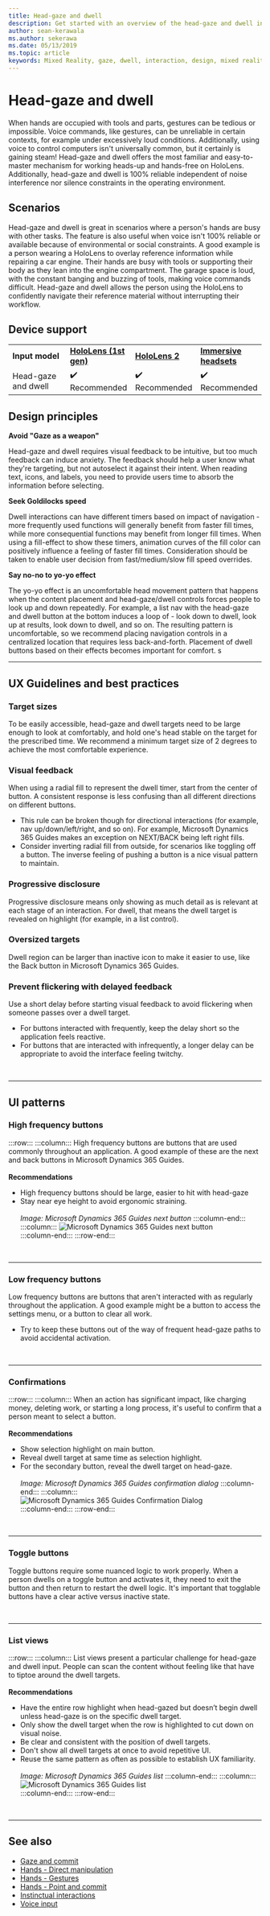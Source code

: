 ```yaml
---
title: Head-gaze and dwell
description: Get started with an overview of the head-gaze and dwell input model, including common scenarios and design principles.
author: sean-kerawala
ms.author: sekerawa
ms.date: 05/13/2019
ms.topic: article
keywords: Mixed Reality, gaze, dwell, interaction, design, mixed reality headset, windows mixed reality headset, virtual reality headset, HoloLens, MRTK, Mixed Reality Toolkit, ux, guidelines, list view
---
```


# Head-gaze and dwell

When hands are occupied with tools and parts, gestures can be tedious or impossible. Voice commands, like gestures, can be unreliable in certain contexts, for example under excessively loud conditions. Additionally, using voice to control computers isn't universally common, but it certainly is gaining steam! Head-gaze and dwell offers the most familiar and easy-to-master mechanism for working heads-up and hands-free on HoloLens. Additionally, head-gaze and dwell is 100% reliable independent of noise interference nor silence constraints in the operating environment.

## Scenarios

Head-gaze and dwell is great in scenarios where a person's hands are busy with other tasks. The feature is also useful when voice isn't 100% reliable or available because of environmental or social constraints. A good example is a person wearing a HoloLens to overlay reference information while repairing a car engine. Their hands are busy with tools or supporting their body as they lean into the engine compartment. The garage space is loud, with the constant banging and buzzing of tools, making voice commands difficult. Head-gaze and dwell allows the person using the HoloLens to confidently navigate their reference material without interrupting their workflow. 

## Device support

<table>
    <colgroup>
    <col width="25%" />
    <col width="25%" />
    <col width="25%" />
    <col width="25%" />
    </colgroup>
    <tr>
        <td><strong>Input model</strong></td>
        <td><a href="/hololens/hololens1-hardware"><strong>HoloLens (1st gen)</strong></a></td>
        <td><a href="/hololens/hololens2-hardware"><strong>HoloLens 2</strong></td>
        <td><a href="/windows/mixed-reality/enthusiast-guide/immersive-headset-hardware-details"><strong>Immersive headsets</strong></a></td>
    </tr>
     <tr>
        <td>Head-gaze and dwell</td>
        <td>✔️ Recommended</td>
        <td>✔️ Recommended</td>
        <td>✔️ Recommended</td>
    </tr>
</table>


## Design principles

**Avoid "Gaze as a weapon"**

Head-gaze and dwell requires visual feedback to be intuitive, but too much feedback can induce anxiety. The feedback should help a user know what they're targeting, but not autoselect it against their intent. When reading text, icons, and labels, you need to provide users time to absorb the information before selecting.
	
**Seek Goldilocks speed**
	
Dwell interactions can have different timers based on impact of navigation - more frequently used functions will generally benefit from faster fill times, while more consequential functions may benefit from longer fill times. When using a fill-effect to show these timers, animation curves of the fill color can positively influence a feeling of faster fill times. Consideration should be taken to enable user decision from fast/medium/slow fill speed overrides.
	
**Say no-no to yo-yo effect**

The yo-yo effect is an uncomfortable head movement pattern that happens when the content placement and head-gaze/dwell controls forces people to look up and down repeatedly. For example, a list nav with the head-gaze and dwell button at the bottom induces a loop of - look down to dwell, look up at results, look down to dwell, and so on. The resulting pattern is uncomfortable, so we recommend placing navigation controls in a centralized location that requires less back-and-forth. Placement of dwell buttons based on their effects becomes important for comfort.
s
<br>

---

## UX Guidelines and best practices

### Target sizes

To be easily accessible, head-gaze and dwell targets need to be large enough to look at comfortably, and hold one's head stable on the target for the prescribed time. We recommend a minimum target size of 2 degrees to achieve the most comfortable experience. 

### Visual feedback

When using a radial fill to represent the dwell timer, start from the center of button. A consistent response is less confusing than all different directions on different buttons. 

  * This rule can be broken though for directional interactions (for example, nav up/down/left/right, and so on). For example, Microsoft Dynamics 365 Guides makes an exception on NEXT/BACK being left right fills.
  * Consider inverting radial fill from outside, for scenarios like toggling off a button. The inverse feeling of pushing a button is a nice visual pattern to maintain. 

### Progressive disclosure

Progressive disclosure means only showing as much detail as is relevant at each stage of an interaction. For dwell, that means the dwell target is revealed on highlight (for example, in a list control).

 ### Oversized targets

Dwell region can be larger than inactive icon to make it easier to use, like the Back button in Microsoft Dynamics 365 Guides.

### Prevent flickering with delayed feedback

Use a short delay before starting visual feedback to avoid flickering when someone passes over a dwell target.
* For buttons interacted with frequently, keep the delay short so the application feels reactive.
* For buttons that are interacted with infrequently, a longer delay can be appropriate to avoid the interface feeling twitchy.

<br>

---

## UI patterns

### High frequency buttons

:::row:::
    :::column:::
        High frequency buttons are buttons that are used commonly throughout an application. A good example of these are the next and back buttons in Microsoft Dynamics 365 Guides.<br>
        <br>
        **Recommendations**<br>
  * High frequency buttons should be large, easier to hit with head-gaze
  * Stay near eye height to avoid ergonomic straining.<br>
        <br>
*Image: Microsoft Dynamics 365 Guides next button*
    :::column-end:::
        :::column:::
       ![Microsoft Dynamics 365 Guides next button](images/GuideNextButton.png)<br>
    :::column-end:::
:::row-end:::

<br>

---


### Low frequency buttons

Low frequency buttons are buttons that aren't interacted with as regularly throughout the application. A good example might be a button to access the settings menu, or a button to clear all work.

* Try to keep these buttons out of the way of frequent head-gaze paths to avoid accidental activation. 

<br>

---

### Confirmations

:::row:::
    :::column:::
        When an action has significant impact, like charging money, deleting work, or starting a long process, it's useful to confirm that a person meant to select a button.<br>
        <br>
        **Recommendations**<br>
  * Show selection highlight on main button.
  * Reveal dwell target at same time as selection highlight.
  * For the secondary button, reveal the dwell target on head-gaze.<br>
        <br>
*Image: Microsoft Dynamics 365 Guides confirmation dialog*
    :::column-end:::
        :::column:::
       ![Microsoft Dynamics 365 Guides Confirmation Dialog](images/GuidesConfirmation.png)<br>
    :::column-end:::
:::row-end:::
		
<br>

---

### Toggle buttons

Toggle buttons require some nuanced logic to work properly. When a person dwells on a toggle button and activates it, they need to exit the button and then return to restart the dwell logic. It's important that togglable buttons have a clear active versus inactive state. 

<br>

---

### List views

:::row:::
    :::column:::
        List views present a particular challenge for head-gaze and dwell input. People can scan the content without feeling like that have to tiptoe around the dwell targets.<br>
        <br>
**Recommendations**<br>
  * Have the entire row highlight when head-gazed but doesn’t begin dwell unless head-gaze is on the specific dwell target.
  * Only show the dwell target when the row is highlighted to cut down on visual noise.
  * Be clear and consistent with the position of dwell targets.
  * Don't show all dwell targets at once to avoid repetitive UI.
  * Reuse the same pattern as often as possible to establish UX familiarity.<br>
        <br>
*Image: Microsoft Dynamics 365 Guides list*
    :::column-end:::
        :::column:::
       ![Microsoft Dynamics 365 Guides list](images/GuidesListView.png)<br>
    :::column-end:::
:::row-end:::

<br>

---
 
 ## See also

* [Gaze and commit](gaze-and-commit.md)
* [Hands - Direct manipulation](direct-manipulation.md)
* [Hands - Gestures](gaze-and-commit.md#composite-gestures)
* [Hands - Point and commit](point-and-commit.md)
* [Instinctual interactions](interaction-fundamentals.md)
* [Voice input](voice-input.md)